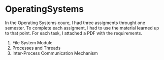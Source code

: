 # OperatingSystems

In the Operating Systems coure, I had three assigments throught one semester. To complete each assigment, I had to use the material learned up to that point. For each task, I attached a PDF with the requirements. <br />
1. File System Module  <br />
2. Processes and Threads  <br />
3. Inter-Process Communication Mechanism
   
